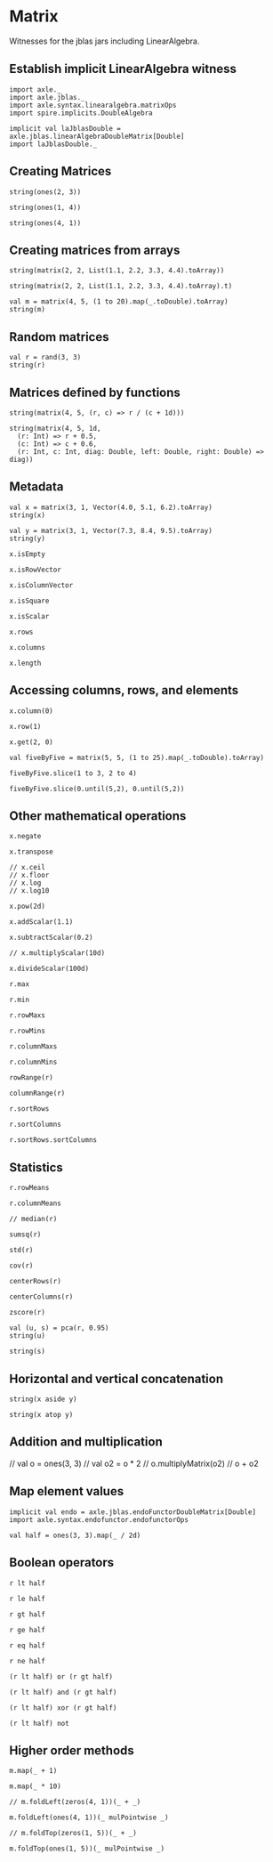 Matrix
======

Witnesses for the jblas jars including LinearAlgebra.

Establish implicit LinearAlgebra witness
----------------------------------------

```tut
import axle._
import axle.jblas._
import axle.syntax.linearalgebra.matrixOps
import spire.implicits.DoubleAlgebra

implicit val laJblasDouble = axle.jblas.linearAlgebraDoubleMatrix[Double]
import laJblasDouble._
```

Creating Matrices
-----------------

```tut
string(ones(2, 3))

string(ones(1, 4))

string(ones(4, 1))
```

Creating matrices from arrays
-----------------------------

```tut
string(matrix(2, 2, List(1.1, 2.2, 3.3, 4.4).toArray))

string(matrix(2, 2, List(1.1, 2.2, 3.3, 4.4).toArray).t)

val m = matrix(4, 5, (1 to 20).map(_.toDouble).toArray)
string(m)
```

Random matrices
---------------

```tut
val r = rand(3, 3)
string(r)
```

Matrices defined by functions
-----------------------------

```tut
string(matrix(4, 5, (r, c) => r / (c + 1d)))

string(matrix(4, 5, 1d,
  (r: Int) => r + 0.5,
  (c: Int) => c + 0.6,
  (r: Int, c: Int, diag: Double, left: Double, right: Double) => diag))
```

Metadata
--------

```tut
val x = matrix(3, 1, Vector(4.0, 5.1, 6.2).toArray)
string(x)

val y = matrix(3, 1, Vector(7.3, 8.4, 9.5).toArray)
string(y)

x.isEmpty

x.isRowVector

x.isColumnVector

x.isSquare

x.isScalar

x.rows

x.columns

x.length
```

Accessing columns, rows, and elements
-------------------------------------

```tut
x.column(0)

x.row(1)

x.get(2, 0)

val fiveByFive = matrix(5, 5, (1 to 25).map(_.toDouble).toArray)

fiveByFive.slice(1 to 3, 2 to 4)

fiveByFive.slice(0.until(5,2), 0.until(5,2))
```

Other mathematical operations
-----------------------------

```tut
x.negate

x.transpose

// x.ceil
// x.floor
// x.log
// x.log10

x.pow(2d)

x.addScalar(1.1)

x.subtractScalar(0.2)

// x.multiplyScalar(10d)

x.divideScalar(100d)

r.max

r.min

r.rowMaxs

r.rowMins

r.columnMaxs

r.columnMins

rowRange(r)

columnRange(r)

r.sortRows

r.sortColumns

r.sortRows.sortColumns
```

Statistics
----------

```tut
r.rowMeans

r.columnMeans

// median(r)

sumsq(r)

std(r)

cov(r)

centerRows(r)

centerColumns(r)

zscore(r)

val (u, s) = pca(r, 0.95)
string(u)

string(s)
```

Horizontal and vertical concatenation
-------------------------------------

```tut
string(x aside y)

string(x atop y)
```

Addition and multiplication
---------------------------

// val o = ones(3, 3)
// val o2 = o * 2
// o.multiplyMatrix(o2)
// o + o2

Map element values
------------------

```tut
implicit val endo = axle.jblas.endoFunctorDoubleMatrix[Double]
import axle.syntax.endofunctor.endofunctorOps

val half = ones(3, 3).map(_ / 2d)
```

Boolean operators
-----------------

```tut
r lt half

r le half

r gt half

r ge half

r eq half

r ne half

(r lt half) or (r gt half)

(r lt half) and (r gt half)

(r lt half) xor (r gt half)

(r lt half) not
```

Higher order methods
--------------------

```tut
m.map(_ + 1)

m.map(_ * 10)

// m.foldLeft(zeros(4, 1))(_ + _)

m.foldLeft(ones(4, 1))(_ mulPointwise _)

// m.foldTop(zeros(1, 5))(_ + _)

m.foldTop(ones(1, 5))(_ mulPointwise _)
```
